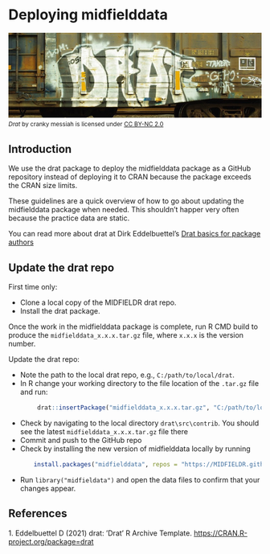 Deploying midfielddata
================

![](../resources/p007-header.jpg) <small> <br> <i>Drat</i> by cranky
messiah is licensed under
<a href="https://creativecommons.org/licenses/by-nc/2.0/legalcode">CC
BY-NC 2.0</a> <br> </small>

## Introduction

We use the drat package to deploy the midfielddata package as a GitHub
repository instead of deploying it to CRAN because the package exceeds
the CRAN size limits.

These guidelines are a quick overview of how to go about updating the
midfielddata package when needed. This shouldn’t happer very often
because the practice data are static.

You can read more about drat at Dirk Eddelbuettel’s [Drat basics for
package
authors](https://eddelbuettel.github.io/drat/vignettes/dratforauthors/)

## Update the drat repo

First time only:

-   Clone a local copy of the MIDFIELDR drat repo.
-   Install the drat package.

Once the work in the midfielddata package is complete, run R CMD build
to produce the `midfielddata_x.x.x.tar.gz` file, where `x.x.x` is the
version number.

Update the drat repo:

-   Note the path to the local drat repo, e.g., `C:/path/to/local/drat`.
-   In R change your working directory to the file location of the
    `.tar.gz` file and run:

``` r
        drat::insertPackage("midfielddata_x.x.x.tar.gz", "C:/path/to/local/drat")
```

-   Check by navigating to the local directory `drat\src\contrib`. You
    should see the latest `midfielddata_x.x.x.tar.gz` file there  
-   Commit and push to the GitHub repo
-   Check by installing the new version of midfielddata locally by
    running

``` r
       install.packages("midfielddata", repos = "https://MIDFIELDR.github.io/drat/", type = "source")
```

-   Run `library("midfieldata")` and open the data files to confirm that
    your changes appear.

## References

<div id="refs" class="references csl-bib-body">

<div id="ref-drat:2021" class="csl-entry">

1\. Eddelbuettel D (2021) <span class="nocase">drat: ’Drat’ R Archive
Template</span>. <https://CRAN.R-project.org/package=drat>

</div>

</div>
